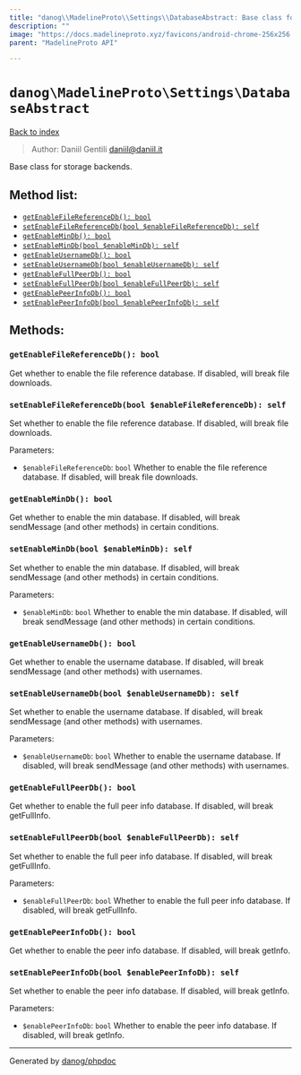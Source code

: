 ```yaml
---
title: "danog\\MadelineProto\\Settings\\DatabaseAbstract: Base class for storage backends."
description: ""
image: "https://docs.madelineproto.xyz/favicons/android-chrome-256x256.png"
parent: "MadelineProto API"

---
```

# `danog\MadelineProto\Settings\DatabaseAbstract`
[Back to index](../../../index.html)

> Author: Daniil Gentili <daniil@daniil.it>  
  

Base class for storage backends.  




## Method list:
* [`getEnableFileReferenceDb(): bool`](#getenablefilereferencedb-bool)
* [`setEnableFileReferenceDb(bool $enableFileReferenceDb): self`](#setenablefilereferencedb-bool-enablefilereferencedb-self)
* [`getEnableMinDb(): bool`](#getenablemindb-bool)
* [`setEnableMinDb(bool $enableMinDb): self`](#setenablemindb-bool-enablemindb-self)
* [`getEnableUsernameDb(): bool`](#getenableusernamedb-bool)
* [`setEnableUsernameDb(bool $enableUsernameDb): self`](#setenableusernamedb-bool-enableusernamedb-self)
* [`getEnableFullPeerDb(): bool`](#getenablefullpeerdb-bool)
* [`setEnableFullPeerDb(bool $enableFullPeerDb): self`](#setenablefullpeerdb-bool-enablefullpeerdb-self)
* [`getEnablePeerInfoDb(): bool`](#getenablepeerinfodb-bool)
* [`setEnablePeerInfoDb(bool $enablePeerInfoDb): self`](#setenablepeerinfodb-bool-enablepeerinfodb-self)

## Methods:
### `getEnableFileReferenceDb(): bool`

Get whether to enable the file reference database. If disabled, will break file downloads.



### `setEnableFileReferenceDb(bool $enableFileReferenceDb): self`

Set whether to enable the file reference database. If disabled, will break file downloads.


Parameters:

* `$enableFileReferenceDb`: `bool` Whether to enable the file reference database. If disabled, will break file downloads.  



### `getEnableMinDb(): bool`

Get whether to enable the min database. If disabled, will break sendMessage (and other methods) in certain conditions.



### `setEnableMinDb(bool $enableMinDb): self`

Set whether to enable the min database. If disabled, will break sendMessage (and other methods) in certain conditions.


Parameters:

* `$enableMinDb`: `bool` Whether to enable the min database. If disabled, will break sendMessage (and other methods) in certain conditions.  



### `getEnableUsernameDb(): bool`

Get whether to enable the username database. If disabled, will break sendMessage (and other methods) with usernames.



### `setEnableUsernameDb(bool $enableUsernameDb): self`

Set whether to enable the username database. If disabled, will break sendMessage (and other methods) with usernames.


Parameters:

* `$enableUsernameDb`: `bool` Whether to enable the username database. If disabled, will break sendMessage (and other methods) with usernames.  



### `getEnableFullPeerDb(): bool`

Get whether to enable the full peer info database. If disabled, will break getFullInfo.



### `setEnableFullPeerDb(bool $enableFullPeerDb): self`

Set whether to enable the full peer info database. If disabled, will break getFullInfo.


Parameters:

* `$enableFullPeerDb`: `bool` Whether to enable the full peer info database. If disabled, will break getFullInfo.  



### `getEnablePeerInfoDb(): bool`

Get whether to enable the peer info database. If disabled, will break getInfo.



### `setEnablePeerInfoDb(bool $enablePeerInfoDb): self`

Set whether to enable the peer info database. If disabled, will break getInfo.


Parameters:

* `$enablePeerInfoDb`: `bool` Whether to enable the peer info database. If disabled, will break getInfo.  



---
Generated by [danog/phpdoc](https://phpdoc.daniil.it)
